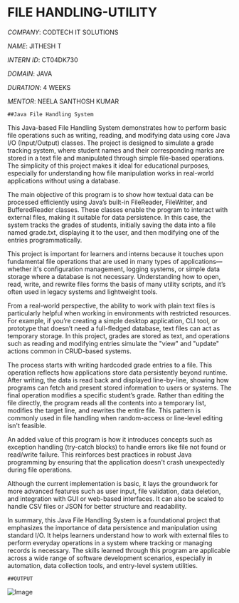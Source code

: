 # FILE HANDLING-UTILITY

*COMPANY*: CODTECH IT SOLUTIONS

*NAME*: JITHESH T

*INTERN ID*: CT04DK730

*DOMAIN*: JAVA

*DURATION*: 4 WEEKS

*MENTOR*: NEELA SANTHOSH KUMAR 


    ##Java File Handling System


This Java-based File Handling System demonstrates how to perform basic file operations such as writing, reading, and modifying data using core Java I/O (Input/Output) classes. The project is designed to simulate a grade tracking system, where student names and their corresponding marks are stored in a text file and manipulated through simple file-based operations. The simplicity of this project makes it ideal for educational purposes, especially for understanding how file manipulation works in real-world applications without using a database.

The main objective of this program is to show how textual data can be processed efficiently using Java’s built-in FileReader, FileWriter, and BufferedReader classes. These classes enable the program to interact with external files, making it suitable for data persistence. In this case, the system tracks the grades of students, initially saving the data into a file named grade.txt, displaying it to the user, and then modifying one of the entries programmatically.

This project is important for learners and interns because it touches upon fundamental file operations that are used in many types of applications—whether it's configuration management, logging systems, or simple data storage where a database is not necessary. Understanding how to open, read, write, and rewrite files forms the basis of many utility scripts, and it’s often used in legacy systems and lightweight tools.

From a real-world perspective, the ability to work with plain text files is particularly helpful when working in environments with restricted resources. For example, if you’re creating a simple desktop application, CLI tool, or prototype that doesn’t need a full-fledged database, text files can act as temporary storage. In this project, grades are stored as text, and operations such as reading and modifying entries simulate the "view" and "update" actions common in CRUD-based systems.

The process starts with writing hardcoded grade entries to a file. This operation reflects how applications store data persistently beyond runtime. After writing, the data is read back and displayed line-by-line, showing how programs can fetch and present stored information to users or systems. The final operation modifies a specific student’s grade. Rather than editing the file directly, the program reads all the contents into a temporary list, modifies the target line, and rewrites the entire file. This pattern is commonly used in file handling when random-access or line-level editing isn't feasible.

An added value of this program is how it introduces concepts such as exception handling (try-catch blocks) to handle errors like file not found or read/write failure. This reinforces best practices in robust Java programming by ensuring that the application doesn't crash unexpectedly during file operations.

Although the current implementation is basic, it lays the groundwork for more advanced features such as user input, file validation, data deletion, and integration with GUI or web-based interfaces. It can also be scaled to handle CSV files or JSON for better structure and readability.

In summary, this Java File Handling System is a foundational project that emphasizes the importance of data persistence and manipulation using standard I/O. It helps learners understand how to work with external files to perform everyday operations in a system where tracking or managing records is necessary. The skills learned through this program are applicable across a wide range of software development scenarios, especially in automation, data collection tools, and entry-level system utilities.


    ##OUTPUT

![Image](https://github.com/user-attachments/assets/d5400032-6e52-4807-b371-c80837b66e41)


